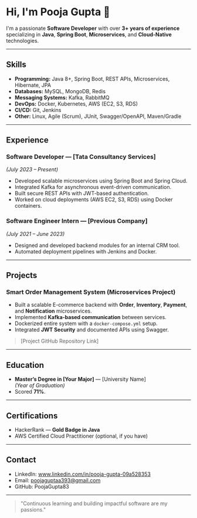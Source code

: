 # Hi, I'm Pooja Gupta 👋

I'm a passionate **Software Developer** with over **3+ years of experience** specializing in **Java**, **Spring Boot**, **Microservices**, and **Cloud-Native** technologies.

---

## **Skills**
- **Programming:** Java 8+, Spring Boot, REST APIs, Microservices, Hibernate, JPA
- **Databases:** MySQL, MongoDB, Redis
- **Messaging Systems:** Kafka, RabbitMQ
- **DevOps:** Docker, Kubernetes, AWS (EC2, S3, RDS)
- **CI/CD:** Git, Jenkins
- **Other:** Linux, Agile (Scrum), JUnit, Swagger/OpenAPI, Maven/Gradle

---

## **Experience**

### Software Developer — [Tata Consultancy Services]  
*(July 2023 – Present)*
- Developed scalable microservices using Spring Boot and Spring Cloud.
- Integrated Kafka for asynchronous event-driven communication.
- Built secure REST APIs with JWT-based authentication.
- Worked on cloud deployments (AWS EC2, S3, RDS) using Docker containers.

### Software Engineer Intern — [Previous Company]  
*(July 2021 – June 2023)*
- Designed and developed backend modules for an internal CRM tool.
- Automated deployment pipelines with Jenkins and Docker.

---

## **Projects**

### Smart Order Management System (Microservices Project)
- Built a scalable E-commerce backend with **Order**, **Inventory**, **Payment**, and **Notification** microservices.
- Implemented **Kafka-based communication** between services.
- Dockerized entire system with a `docker-compose.yml` setup.
- Integrated **JWT Security** and documented APIs using Swagger.

> [Project GitHub Repository Link]

---

## **Education**
- **Master’s Degree in [Your Major]** — [University Name]  
*(Year of Graduation)*
- Scored **71%**.

---

## **Certifications**
- HackerRank — **Gold Badge in Java**
- AWS Certified Cloud Practitioner (optional, if you have)

---

## **Contact**
- LinkedIn: www.linkedin.com/in/pooja-gupta-09a528353
- Email: poojaguptaa393@gmail.com
- GitHub: PoojaGupta83

---

> "Continuous learning and building impactful software are my passions."

